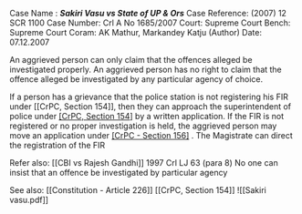 Case Name : ***Sakiri Vasu vs State of UP & Ors***
Case Reference: (2007) 12 SCR 1100
Case Number: Crl A No 1685/2007
Court: Supreme Court
Bench: Supreme Court
Coram: AK Mathur, Markandey Katju (Author)
Date: 07.12.2007

An aggrieved person can only claim that the offences alleged be investigated properly. An aggrieved person has no right to claim that the offence alleged be investigated by any particular agency of choice.

If a person has a grievance that the police station is not registering his FIR under [[CrPC, Section 154]], then they can approach the superintendent of police under [[CrPC, Section 154]](3) by a written application.
If the FIR is not registered or no proper investigation is held, the aggrieved person may move an application under [[CrPC - Section 156]](3) .
The Magistrate can direct the registration of the FIR 

Refer also:
[[CBI vs Rajesh Gandhi]] 1997 Crl LJ 63 (para 8)
	No one can insist that an offence be investigated by particular agency

See also:
[[Constitution - Article 226]]
[[CrPC, Section 154]]
![[Sakiri vasu.pdf]]
